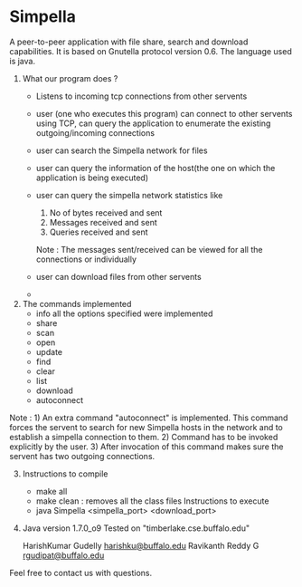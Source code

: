 
Simpella
=======================================================

A peer-to-peer application with file share, search and download capabilities. It is based on Gnutella protocol version 0.6.
The language used is java.

1) What our program does ?
   - Listens to incoming tcp connections from other servents
   - user (one who executes this program) can connect to other servents using TCP, can query the application
     to enumerate the existing outgoing/incoming connections 
   - user can search the Simpella network for files
   - user can query the information of the host(the one on which the application is being executed)
   - user can query the simpella network statistics like
       1) No of bytes received and sent
       2) Messages received and sent
       3) Queries received and sent
   
      Note : The messages sent/received can be viewed for all the connections or individually
    - user can download files from other servents
   - 
2) The commands implemented
     - info 
         all the options specified were implemented       
    - share
    - scan
    - open
    - update
    - find
    - clear
    - list
    - download
    - autoconnect

Note : 1) An extra command "autoconnect" is implemented. This command forces the servent to search for new Simpella hosts in the 
          network and to establish a simpella connection to them. 
       2) Command has to be invoked explicitly by the user.
       3) After invocation of this command makes sure the servent has two outgoing connections.
        


3) Instructions to compile
    - make all 
    - make clean : removes all the class files
   Instructions to execute
    - java Simpella <simpella_port> <download_port>

4) Java version 1.7.0_o9
   Tested on "timberlake.cse.buffalo.edu" 

     HarishKumar Gudelly  harishku@buffalo.edu
     Ravikanth Reddy G rgudipat@buffalo.edu
     
    
Feel free to contact us with questions.

